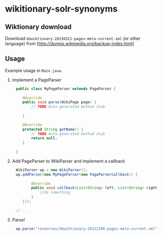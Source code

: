 # wikitionary-solr-synonyms

## Wiktionary download

Download `dewiktionary-20130321-pages-meta-current.xml` (or other language) from [http://dumps.wikimedia.org/backup-index.html]

## Usage

Example usage in `Main.java`.

1. Implement a PageParser

```java	
	 public class MyPageParser extends PageParser {
	 
	 	@Override
	 	public void parse(WikiPage page) {
	 		// TODO Auto-generated method stub
	 
	 	}
	 
	 	@Override
	 	protected String getName() {
	 		// TODO Auto-generated method stub
	 		return null;
	 	}
	 
	 }
```	

2. Add PageParser to WikiParser and implement a callback
	
```java
	 WikiParser wp = new WikiParser();
	 wp.addParser(new MyPageParser(new PageParserCallback() {
			
			@Override
			public void callback(List<String> left, List<String> right) {
				//do something
			}
		}));
	
	 // ...
```	
	
3. Parse!

```java	
	 wp.parse("resources/dewiktionary-20121206-pages-meta-current.xml");
```		
	
